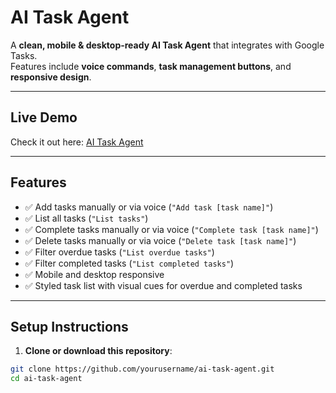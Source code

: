# AI Task Agent

A **clean, mobile & desktop-ready AI Task Agent** that integrates with Google Tasks.  
Features include **voice commands**, **task management buttons**, and **responsive design**.

---

## **Live Demo**

Check it out here: [AI Task Agent](https://ai-task-agent-frontend.onrender.com)

---

## **Features**

- ✅ Add tasks manually or via voice (`"Add task [task name]"`)  
- ✅ List all tasks (`"List tasks"`)  
- ✅ Complete tasks manually or via voice (`"Complete task [task name]"`)  
- ✅ Delete tasks manually or via voice (`"Delete task [task name]"`)  
- ✅ Filter overdue tasks (`"List overdue tasks"`)  
- ✅ Filter completed tasks (`"List completed tasks"`)  
- ✅ Mobile and desktop responsive  
- ✅ Styled task list with visual cues for overdue and completed tasks  

---

## **Setup Instructions**

1. **Clone or download this repository**:

```bash
git clone https://github.com/yourusername/ai-task-agent.git
cd ai-task-agent
